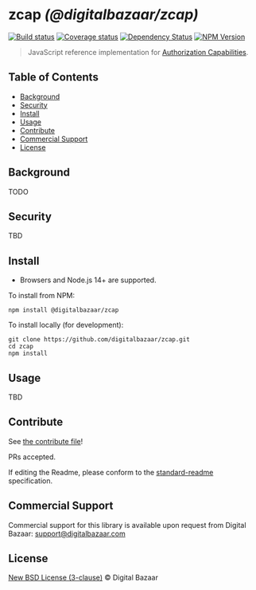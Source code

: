 # zcap _(@digitalbazaar/zcap)_

[![Build status](https://img.shields.io/github/workflow/status/digitalbazaar/zcap/Node.js%20CI)](https://github.com/digitalbazaar/zcap/actions?query=workflow%3A%22Node.js+CI%22)
[![Coverage status](https://img.shields.io/codecov/c/github/digitalbazaar/zcap)](https://codecov.io/gh/digitalbazaar/zcap)
[![Dependency Status](https://img.shields.io/david/digitalbazaar/zcap.svg)](https://david-dm.org/digitalbazaar/zcap)
[![NPM Version](https://img.shields.io/npm/v/@digitalbazaar/zcap.svg)](https://npm.im/@digitalbazaar/zcap)

> JavaScript reference implementation for
[Authorization Capabilities](https://w3c-ccg.github.io/zcap-ld/).

## Table of Contents

- [Background](#background)
- [Security](#security)
- [Install](#install)
- [Usage](#usage)
- [Contribute](#contribute)
- [Commercial Support](#commercial-support)
- [License](#license)

## Background

TODO

## Security

TBD

## Install

- Browsers and Node.js 14+ are supported.

To install from NPM:

```
npm install @digitalbazaar/zcap
```

To install locally (for development):

```
git clone https://github.com/digitalbazaar/zcap.git
cd zcap
npm install
```

## Usage

TBD

## Contribute

See [the contribute file](https://github.com/digitalbazaar/bedrock/blob/master/CONTRIBUTING.md)!

PRs accepted.

If editing the Readme, please conform to the
[standard-readme](https://github.com/RichardLitt/standard-readme) specification.

## Commercial Support

Commercial support for this library is available upon request from
Digital Bazaar: support@digitalbazaar.com

## License

[New BSD License (3-clause)](LICENSE) © Digital Bazaar
